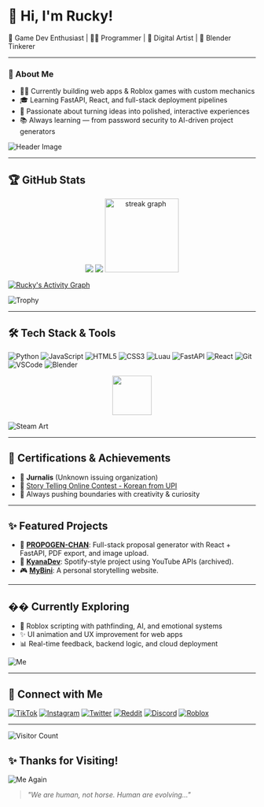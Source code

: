 # 👋 Hi, I'm Rucky!

🎩 Game Dev Enthusiast | 👨‍💻 Programmer | 🎨 Digital Artist | 🔧 Blender Tinkerer

---

### 🧠 About Me

- 👨‍💻 Currently building web apps & Roblox games with custom mechanics
- 🎓 Learning FastAPI, React, and full-stack deployment pipelines
- 🎯 Passionate about turning ideas into polished, interactive experiences
- 📚 Always learning — from password security to AI-driven project generators

![Header Image](https://shared.akamai.steamstatic.com/store_item_assets/steam/apps/3296260/extras/title.png?t=1747218917)

---

## 🏆 GitHub Stats
<p align="center">
  <img src="https://github-readme-stats.vercel.app/api?username=RUckyTheGreat&theme=radical&show_icons=true&hide_border=true&count_private=true" />
  <img src="https://github-readme-stats.vercel.app/api/top-langs/?username=RUckyTheGreat&theme=radical&layout=compact&hide_border=true" />
   <img src="https://streak-stats.demolab.com?user=RUckyTheGreat&locale=en&mode=daily&theme=radical&hide_border=false&border_radius=5&order=3" height="150" alt="streak graph"  />
</p>

[![Rucky's Activity Graph](https://github-readme-activity-graph.vercel.app/graph?username=RUckyTheGreat&bg_color=0d1117&color=ffffff&line=ff4f8b&point=fcd12a&area=true&hide_border=true)](https://github.com/ashutosh00710/github-readme-activity-graph)

![Trophy](https://github-profile-trophy.vercel.app/?username=RUckyTheGreat&theme=radical)

---

## 🛠 Tech Stack & Tools

![Python](https://img.shields.io/badge/python-3670A0?style=for-the-badge&logo=python&logoColor=ffdd54)
![JavaScript](https://img.shields.io/badge/javascript-%23323330.svg?style=for-the-badge&logo=javascript&logoColor=%23F7DF1E)
![HTML5](https://img.shields.io/badge/html5-%23E34F26.svg?style=for-the-badge&logo=html5&logoColor=white)
![CSS3](https://img.shields.io/badge/css3-%231572B6.svg?style=for-the-badge&logo=css3&logoColor=white)
![Luau](https://img.shields.io/badge/luau-blue?style=for-the-badge&logo=lua&logoColor=white)
![FastAPI](https://img.shields.io/badge/fastapi-005f73?style=for-the-badge&logo=fastapi&logoColor=white)
![React](https://img.shields.io/badge/react-20232A?style=for-the-badge&logo=react&logoColor=61DAFB)
![Git](https://img.shields.io/badge/git-F05032?style=for-the-badge&logo=git&logoColor=white)
![VSCode](https://img.shields.io/badge/vscode-007ACC?style=for-the-badge&logo=visual%20studio%20code&logoColor=white)
![Blender](https://img.shields.io/badge/blender-F5792A?style=for-the-badge&logo=blender&logoColor=white)

<div align="center">
  <img src="https://skillicons.dev/icons?i=ts,nextjs,tailwind,storybook,graphql,go,rust,nestjs,py,aws" height="80" />
</div>

![Steam Art](https://images.steamusercontent.com/ugc/18020879235061954736/A37FFD23E52EFE068C0A0EEBE1C68D839A4D3D09/?imw=5000&imh=5000&ima=fit&impolicy=Letterbox&imcolor=%23000000&letterbox=false)

---

## 🏅 Certifications & Achievements

- 🥇 **Jurnalis** (Unknown issuing organization)
- 🥈 [Story Telling Online Contest - Korean from UPI](https://drive.google.com/file/d/1aIYjaRizw5xI_F_JvDXlWU3w40tk1tmL/view?usp=drive_link)
- 🧠 Always pushing boundaries with creativity & curiosity

---

## ✨ Featured Projects

- 🧟 [**PROPOGEN-CHAN**](https://github.com/RUckyTheGreat/Propogen-Chan): Full-stack proposal generator with React + FastAPI, PDF export, and image upload.
- 🔐 [**KyanaDev**](https://github.com/RUckyTheGreat/KyaNaDeApp): Spotify-style project using YouTube APIs (archived).
- 🎮 [**MyBini**](https://github.com/RUckyTheGreat/MyKisahRucky): A personal storytelling website.

---

## �� Currently Exploring

- 🤖 Roblox scripting with pathfinding, AI, and emotional systems
- ✨ UI animation and UX improvement for web apps
- 📊 Real-time feedback, backend logic, and cloud deployment

![Me](https://images.steamusercontent.com/ugc/12116828473796026703/5DCEF9C3AA8E1FD3542CCC4CA9713E82C70775E1/?imw=5000&imh=5000&ima=fit&impolicy=Letterbox&imcolor=%23000000&letterbox=false)

---

## 🔗 Connect with Me

[![TikTok](https://img.shields.io/badge/TikTok-%23000000.svg?style=for-the-badge&logo=tiktok&logoColor=white)](https://www.tiktok.com/@naptuneeel)
[![Instagram](https://img.shields.io/badge/Instagram-%23E4405F.svg?style=for-the-badge&logo=instagram&logoColor=white)](https://www.instagram.com/vyu_tune)
[![Twitter](https://img.shields.io/badge/Twitter-%231DA1F2.svg?style=for-the-badge&logo=twitter&logoColor=white)](https://twitter.com/ruckishuman)
[![Reddit](https://img.shields.io/badge/Reddit-%23FF4500.svg?style=for-the-badge&logo=reddit&logoColor=white)](https://www.reddit.com/user/critical_Ravine)
[![Discord](https://img.shields.io/badge/Discord-%237289DA.svg?style=for-the-badge&logo=discord&logoColor=white)](https://discord.gg/2zwUr3jaHx)
[![Roblox](https://img.shields.io/badge/Roblox-%2320232a.svg?style=for-the-badge&logo=roblox&logoColor=white)](https://www.roblox.com/users/3101268537/profile)

---

![Visitor Count](https://komarev.com/ghpvc/?username=RUckyTheGreat&color=blue)

## ✨ Thanks for Visiting!

![Me Again](https://images.steamusercontent.com/ugc/14538439570979846740/546D8D8833264E1F2841943ECFE6262609E5234D/?imw=5000&imh=5000&ima=fit&impolicy=Letterbox&imcolor=%23000000&letterbox=false)

> _"We are human, not horse. Human are evolving..."_
